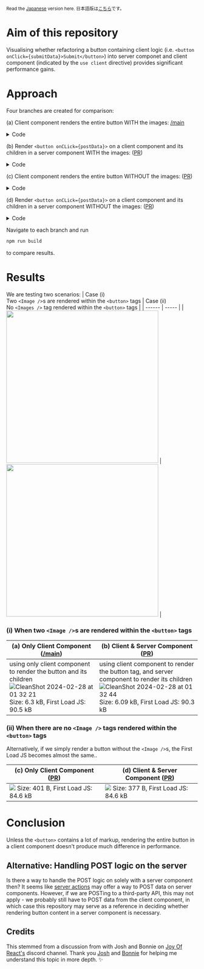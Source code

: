 <sup>Read the [Japanese](README_JP.md) version here. 日本語版は[こちら](README_JP.md)です。</sup>
# Aim of this repository

Visualising whether refactoring a button containing client logic (i.e. `<button onClick={submitData}>Submit</button>`) into server componet and client component (indicated by the `use client` directive) provides significant performance gains.

# Approach

Four branches are created for comparison: 

(a) Client component renders the entire button WITH the images: [/main](https://github.com/sheleoni/nextJS-server-components-performance-optimization/tree/main)
<details>
  <summary>Code
</summary>
  
```jsx
// /page.js
'use client'
import styles from "./page.module.css";
import UnicornImage from "./Uni-code_Unicorn_.png";
import UnicornInTheSunImage from "./Unicorn_In_The_Sun.png";
import Image from "next/image";
const postSomeData = async () => {
    const res = await fetch('/api/sendData/', {method: 'POST'});
    window.alert("Data posted!")
}

export default function Home() {
  return (
    <main className={styles.main}>
        <button onClick={postSomeData}>
            <Image src={UnicornImage} alt={"Image of a unicorn typing on a laptop."} width={150} height={150} />
            <p>
                <Image src={UnicornInTheSunImage} alt={"Image of a unicorn at the beach."} width={300} height={300} />
            </p>
            <p>
                Submit (POST data)
            </p>
        </button>
    </main>
  );
}

```
</details>


(b) Render `<button onCLick={postData}>` on a client component and its children in a server component WITH the images: ([PR](https://github.com/sheleoni/nextJS-server-components-performance-optimization/pull/1))
<details>
 <summary>
  Code
 </summary>
 
 ```jsx
 // page.js (server component)
 import styles from "./page.module.css";
import UnicornImage from "./Uni-code_Unicorn_.png";
import UnicornInTheSunImage from "./Unicorn_In_The_Sun.png";
import Image from "next/image";
import {ButtonContainer} from "@/app/components/ButtonContainer";


export default function Home() {
  return (
    <main className={styles.main}>
        <ButtonContainer>
            <Image src={UnicornImage} alt={"Image of a unicorn typing on a laptop."} width={150} height={150}/>
            <p>
                <Image src={UnicornInTheSunImage} alt={"Image of a unicorn at the beach."} width={300} height={300}/>
            </p>
            <p>
                Submit (POST data)
            </p>
        </ButtonContainer>
    </main>
  );
} 
 ```

```jsx
// ButtonContainer.jsx (Client component)
'use client'

export function ButtonContainer ({ children }) {

    const postSomeData = async () => {
        const res = await fetch('/api/sendData/', {method: 'POST'});
        window.alert("Data posted!")
    }

    return (
        <button onClick={postSomeData}>
            {children}
        </button>
    )

}
```
</details>

(c) Client component renders the entire button WITHOUT the images: ([PR](https://github.com/sheleoni/nextJS-server-components-performance-optimization/pull/2))

<details>
 <summary>
  Code
 </summary>

```jsx
// /page.js (client component)
'use client'
import styles from "./page.module.css";
const postSomeData = async () => {
    const res = await fetch('/api/sendData/', {method: 'POST'});
    window.alert("Data posted!")
}

export default function Home() {
  return (
    <main className={styles.main}>
        <button onClick={postSomeData}>
            <p>
                Submit (POST data)
            </p>
        </button>
    </main>
  );
}
```
 
</details>

(d) Render `<button onCLick={postData}>` on a client component and its children in a server component WITHOUT the images: ([PR](https://github.com/sheleoni/nextJS-server-components-performance-optimization/pull/3))

<details>
 <summary>
  Code
 </summary>

```jsx
// page.js (server component)
import styles from "./page.module.css";
import {ButtonContainer} from "@/app/components/ButtonContainer";


export default function Home() {
  return (
    <main className={styles.main}>
        <ButtonContainer>
            <p>
                Submit (POST data)
            </p>
        </ButtonContainer>
    </main>
  );
}
```

```jsx
// ButtonContainer.jsx (client component)
'use client'

export function ButtonContainer ({ children }) {

    const postSomeData = async () => {
        const res = await fetch('/api/sendData/', {method: 'POST'});
        window.alert("Data posted!")
    }

    return (
        <button onClick={postSomeData}>
            {children}
        </button>
    )

}
```
</details>

<p>Navigate to each branch and run</p>

```bash
npm run build
```
to compare results.

# Results

We are testing two scenarios: 
| Case (i) <br /> Two `<Image />`s are rendered within the `<button>` tags | Case (ii) <br /> No `<Images />` tag rendered within the `<button>` tags |
| ------ | ----- |
| <img src="https://github.com/sheleoni/nextJS-server-components-performance-optimization/assets/85994674/57150e2d-e4e2-4c97-a7f1-4be0a357cca3" height="400"> | <img src="https://github.com/sheleoni/nextJS-server-components-performance-optimization/assets/85994674/591f7d21-a360-480c-bfd2-15f57e0e345a" width="400"> |

### (i) When two `<Image />`s are rendered within the `<button>` tags
| (a) Only Client Component ([/main](https://github.com/sheleoni/nextJS-server-components-performance-optimization/tree/main))| (b) Client & Server Component ([PR](https://github.com/sheleoni/nextJS-server-components-performance-optimization/pull/1)) |
|-----------------------|---------------------------|
|using only client component to render the button and its children ![CleanShot 2024-02-28 at 01 32 21](https://github.com/sheleoni/nextJS-server-components-performance-optimization/assets/85994674/3b5ef108-4553-4b60-a7cb-54e1c4ece290) Size: 6.3 kB, First Load JS: 90.5 kB | using client component to render the button tag, and server component to render its children ![CleanShot 2024-02-28 at 01 32 44](https://github.com/sheleoni/nextJS-server-components-performance-optimization/assets/85994674/5502274f-9e08-4415-bec0-1c7fc56be114) Size: 6.09 kB, First Load JS: 90.3 kB |

### (ii) When there are no `<Image />` tags rendered within the `<button>` tags

Alternatively, if we simply render a button without the `<Image />`s, the First Load JS becomes almost the same..
 
| (c) Only Client Component ([PR](https://github.com/sheleoni/nextJS-server-components-performance-optimization/pull/2)) | (d) Client & Server Component ([PR](https://github.com/sheleoni/nextJS-server-components-performance-optimization/pull/3)) |
|------------------------------------------------------------------------------------------------------------------------|----------------------------------------------------------------------------------------------------------------------------|
|<img src="https://github.com/sheleoni/nextJS-server-components-performance-optimization/assets/85994674/08ce9d73-3248-4f40-a479-1f8321928bbd"> Size: 401 B, First Load JS: 84.6 kB| <img src="https://github.com/sheleoni/nextJS-server-components-performance-optimization/assets/85994674/aa1bee1a-3df2-4259-be6d-bda85aa2e6c3"> Size: 377 B, First Load JS: 84.6 kB|

# Conclusion

Unless the `<button>` contains a lot of markup, rendering the entire button in a client component doesn't produce much difference in performance.

## Alternative: Handling POST logic on the server

Is there a way to handle the POST logic on solely with a server component then? It seems like [server actions](https://nextjs.org/docs/app/building-your-application/data-fetching/server-actions-and-mutations) may offer a way to POST data on server components.  However, if we are POSTing to a third-party API, this may not apply - we probably still have to POST data from the client component, in which case this repository may serve as a reference in deciding whether rendering button content in a server component is necessary.  


## Credits

This stemmed from a discussion from with Josh and Bonnie on [Joy Of React's](https://www.joyofreact.com/) discord channel. Thank you [Josh](https://twitter.com/JoshWComeau) and [Bonnie](https://bonnie.dev/) for helping me understand this topic in more depth. ✨
